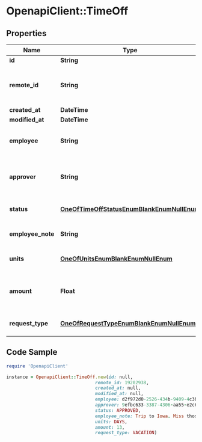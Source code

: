 # OpenapiClient::TimeOff

## Properties

Name | Type | Description | Notes
------------ | ------------- | ------------- | -------------
**id** | **String** |  | [readonly] 
**remote_id** | **String** | The third-party API ID of the matching object. | [optional] 
**created_at** | **DateTime** |  | [readonly] 
**modified_at** | **DateTime** |  | [readonly] 
**employee** | **String** | The employee requesting time off. | [optional] 
**approver** | **String** | The employee approving the time off request. | [optional] 
**status** | [**OneOfTimeOffStatusEnumBlankEnumNullEnum**](OneOfTimeOffStatusEnumBlankEnumNullEnum.md) | The status of this time off request. | [optional] 
**employee_note** | **String** | The status of this time off request. | [optional] 
**units** | [**OneOfUnitsEnumBlankEnumNullEnum**](OneOfUnitsEnumBlankEnumNullEnum.md) | The unit of time requested. | [optional] 
**amount** | **Float** | The number of time off units requested. | [optional] 
**request_type** | [**OneOfRequestTypeEnumBlankEnumNullEnum**](OneOfRequestTypeEnumBlankEnumNullEnum.md) | The type of time off request. | [optional] 

## Code Sample

```ruby
require 'OpenapiClient'

instance = OpenapiClient::TimeOff.new(id: null,
                                 remote_id: 19202938,
                                 created_at: null,
                                 modified_at: null,
                                 employee: d2f972d0-2526-434b-9409-4c3b468e08f0,
                                 approver: 9efbc633-3387-4306-aa55-e2c635e6bb4f,
                                 status: APPROVED,
                                 employee_note: Trip to Iowa. Miss those cornfields!,
                                 units: DAYS,
                                 amount: 13,
                                 request_type: VACATION)
```



